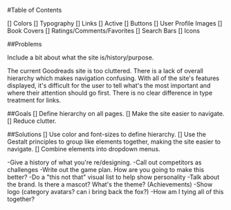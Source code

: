 #Table of Contents 

[] Colors
[] Typography
[] Links
[] Active
[] Buttons
[] User Profile Images
[] Book Covers
[] Ratings/Comments/Favorites
[] Search Bars
[] Icons

##Problems

Include a bit about what the site is/history/purpose.

The current Goodreads site is too cluttered. There is a lack of overall hierarchy which makes navigation confusing. With all of the site's features displayed, it's difficult for the user to tell what's the most important and where their attention should go first. There is no clear difference in type treatment for links. 

##Goals
[] Define hierarchy on all pages. 
[] Make the site easier to navigate. 
[] Reduce clutter.

##Solutions
[] Use color and font-sizes to define hierarchy. 
[] Use the Gestalt principles to group like elements together, making the site easier to navigate. 
[] Combine elements into dropdown menus.

-Give a history of what you're re/designing. 
-Call out competitors as challenges
-Write out the game plan. How are you going to make this better?
-Do a "this not that" visual list to help show personality
-Talk about the brand. Is there a mascot? What's the theme? (Achievements)
-Show logo (category avatars? can i bring back the fox?)
-How am I tying all of this together?
